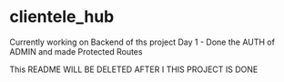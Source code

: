 # clientele_hub
Currently working on Backend of ths project
Day 1 - Done the AUTH of ADMIN and made Protected Routes


This README WILL BE DELETED AFTER I THIS PROJECT IS DONE
